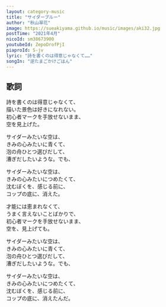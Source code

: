 ```yaml
---
layout: category-music
title: "サイダーブルー"
author: "秋山翠花"
image: https://sueakiyama.github.io/music/images/aki32.jpg
postTime: "2021年4月"
nicoId: sm38673900
youtubeId: ZepoDrofPjI
piaproId: S-jv
lyric: "詩を書くのは得意じゃなくて……"
songIn: "逆たまごかけごはん"
---
```


## 歌詞

詩を書くのは得意じゃなくて、  
描いた景色は好きになれない。  
初心者マークを手放せないまま、  
空を見上げた。

サイダーみたいな空は、  
きみの心みたいに青くて、  
泡の舟ひとつ選びだして、  
漕ぎだしたいような。でも、

サイダーみたいな空は、  
きみの心みたいにつめたくて、  
沈むぼくを、感じる前に、  
コップの底に、消えた。

才能には恵まれなくて、  
うまく言えないことばかりで、  
初心者マークを手放せないまま、  
空を、見上げても。

サイダーみたいな空は、  
きみの心みたいに青くて、  
泡の舟ひとつ選びだして、  
漕ぎだしたいような。でも、

サイダーみたいな空は、  
きみの心みたいにつめたくて、  
沈むぼくを、感じる前に、  
コップの底に、消えたんだ。
